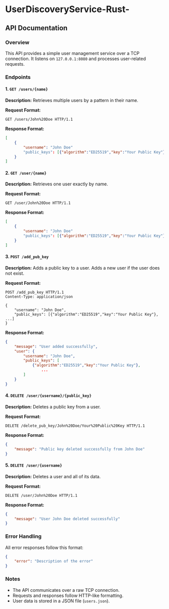 # UserDiscoveryService-Rust-

## API Documentation

### Overview
This API provides a simple user management service over a TCP connection. It listens on `127.0.0.1:8080` and processes user-related requests.

### Endpoints

#### 1. `GET /users/{name}`
**Description:** Retrieves multiple users by a pattern in their name.

**Request Format:**
```http
GET /users/John%20Doe HTTP/1.1
```

**Response Format:**
```json
[
    {
        "username": "John Doe"
        "public_keys": [{"algorithm":"ED25519","key":"Your Public Key"}, ...]
    }
]
```

#### 2. `GET /user/{name}`
**Description:** Retrieves one user exactly by name.

**Request Format:**
```http
GET /user/John%20Doe HTTP/1.1
```

**Response Format:**
```json
[
    {
        "username": "John Doe"
        "public_keys": [{"algorithm":"ED25519","key":"Your Public Key"}, ...]
    }
]
```

#### 3. `POST /add_pub_key`
**Description:** Adds a public key to a user. Adds a new user if the user does not exist. 

**Request Format:**
```http
POST /add_pub_key HTTP/1.1
Content-Type: application/json

{
    "username": "John Doe",
    "public_keys": [{"algorithm":"ED25519","key":"Your Public Key"}, ...]
}
```

**Response Format:**
```json
{
    "message": "User added successfully",
    "user": {
        "username": "John Doe",
        "public_keys": [
            {"algorithm":"ED25519","key":"Your Public Key"}, 
                ...
        ]
    }
}
```

#### 4. `DELETE /user/{username}/{public_key}`
**Description:** Deletes a public key from a user.

**Request Format:**
```http
DELETE /delete_pub_key/John%20Doe/Your%20Public%20Key HTTP/1.1
```

**Response Format:**
```json
{
    "message": "Public key deleted successfully from John Doe"
}
```

#### 5. `DELETE /user/{username}`
**Description:** Deletes a user and all of its data.

**Request Format:**
```http
DELETE /user/John%20Doe HTTP/1.1
```

**Response Format:**
```json
{
    "message": "User John Doe deleted successfully"
}
```

### Error Handling
All error responses follow this format:
```json
{
    "error": "Description of the error"
}
```

### Notes
- The API communicates over a raw TCP connection.
- Requests and responses follow HTTP-like formatting.
- User data is stored in a JSON file (`users.json`).


